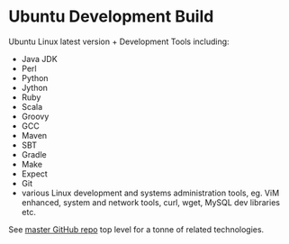 Ubuntu Development Build
========================

Ubuntu Linux latest version + Development Tools including:

* Java JDK
* Perl
* Python
* Jython
* Ruby
* Scala
* Groovy
* GCC
* Maven
* SBT
* Gradle
* Make
* Expect
* Git
* various Linux development and systems administration tools, eg. ViM enhanced, system and network tools, curl, wget, MySQL dev libraries etc.

See [master GitHub repo](https://github.com/HariSekhon/Dockerfiles#hari-sekhon-docker) top level for a tonne of related technologies.
